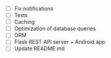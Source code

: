 * [ ] Fix notifications
* [ ] Tests
* [ ] Caching
* [ ] Optimization of database queries
* [ ] ORM
* [ ] Flask REST API server + Android app
* [ ] Update README.md
